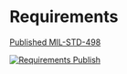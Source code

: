 # Requirements

[Published MIL-STD-498](https://dapperfu.github.io/strictdoc-MIL-STD-498/)

[![Requirements Publish](https://github.com/AutomotiveDevOps/requirements/actions/workflows/publish.yml/badge.svg)](https://github.com/AutomotiveDevOps/requirements/actions/workflows/publish.yml)
